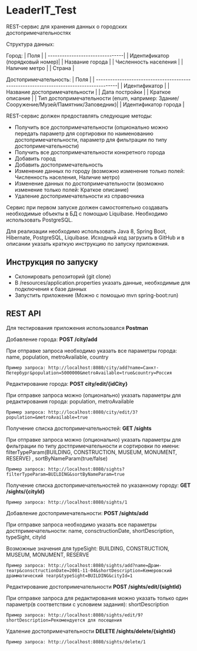 # LeaderIT_Test
REST-сервис для хранения данных о городских достопримечательностях

Структура данных:

Город:
| Поля                            | 
| --------------------------------|
| Идентификатор (порядковый номер)| 
| Название города                 | 
| Численность населения           | 
| Наличие метро                   | 
| Страна                          | 

Достопримечательность:
| Поля                                                                                   | 
| ---------------------------------------------------------------------------------------|
| Идентификатор                                                                          | 
| Название достопримечательности                                                         | 
| Дата постройки                                                                         | 
| Краткое описание                                                                       | 
| Тип достопримечательности (enum, например: Здание/Сооружение/Музей/Памятник/Заповедник)| 
| Идентификатор города                                                                   | 

REST-сервис должен предоставлять следующие методы:

- Получить все достопримечательности (опционально можно передать параметр для сортировки по наименованию достопримечательности, параметр для фильтрации по типу достопримечательности)
- Получить все достопримечательности конкретного города
- Добавить город
- Добавить достопримечательность
- Изменение данных по городу (возможно изменение только полей: Численность населения, Наличие метро)
- Изменение данных по достопримечательности (возможно изменение только полей: Краткое описание)
- Удаление достопримечательности из справочника

Сервис при первом запуске должен самостоятельно создавать необходимые объекты в БД с помощью Liquibase.
Необходимо использовать PostgreSQL.

Для реализации необходимо использовать Java 8, Spring Boot, Hibernate, PostgreSQL, Liquibase.
Исходный код загрузить в GitHub и в описании указать краткую инструкцию по запуску приложения.

## Инструкция по запуску
- Склонировать репозиторий (git clone)
- В /resources/application.properties указать данные, необходимые для подключения к базе данных
- Запустить приложение (Можно с помощью mvn spring-boot:run)

## REST API
Для тестирования приложения использовался **Postman**

Добавление города:
**POST /city/add**

При отправке запроса необходимо указать все параметры города: name, population, metroAvailable, country

    Пример запроса: http://localhost:8080/city/add?name=Санкт-Петербург&population=5000000&metroAvailable=true&country=Россия
    
Редактирование города:
**POST city/edit/{idCity}**

При отправке запроса можно (опционально) указать параметры для редактирования города: population, metroAvailable

    Пример запроса: http://localhost:8080/city/edit/3?population=&metroAvailable=true
    
Получение списка достопримечательностей:
**GET /sights**

При отправке запроса можно (опционально) указать параметры для фильтрации по типу достпримечательности и сортировки по имени: 
filterTypeParam(BUILDING, CONSTRUCTION, MUSEUM, MONUMENT, RESERVE) , sortByNameParam(true/false)

    Пример запроса: http://localhost:8080/sights?filterTypeParam=BUILDING&sortByNameParam=true
    
Получение списка достопримечательностей по указанному городу:
**GET /sights/{cityId}**

    Пример запроса: http://localhost:8080/sights/1
    
Добавление достопримечательности:
**POST /sights/add**

При отправке запроса необходимо указать все параметры достпримечательности: name, consctructionDate, shortDescription, typeSight, cityId

Возможные значения для typeSight: BUILDING, CONSTRUCTION, MUSEUM, MONUMENT, RESERVE

    Пример запроса: http://localhost:8080/sights/add?name=Драм-театр&consctructionDate=2001-11-04&shortDescription=Кемеровский драмматический театр&typeSight=BUILDING&cityId=1

Редактирование достопримечательности
**POST /sights/edit/{sightId}**

При отправке запроса для редактирования можно указать только один параметр(в соответствии с условием задания): shortDescription

    Пример запроса: http://localhost:8080/sights/edit/9?shortDescription=Рекомендуется для посещения

Удаление достопримечательности
**DELETE /sights/delete/{sightId}**

    Пример запроса: http://localhost:8080/sights/delete/1

